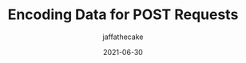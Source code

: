 ---
author: jaffathecake
date: 2021-06-30
permalink: false
tags:
  - javascript
  - security
target_url: https://jakearchibald.com/2021/encoding-data-for-post-requests/
title: Encoding Data for POST Requests
---